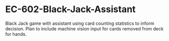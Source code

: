 # EC-602-Black-Jack-Assistant
Black Jack game with assistant using card counting statistics to inform decision. Plan to include machine vision input for cards removed from deck for hands.

